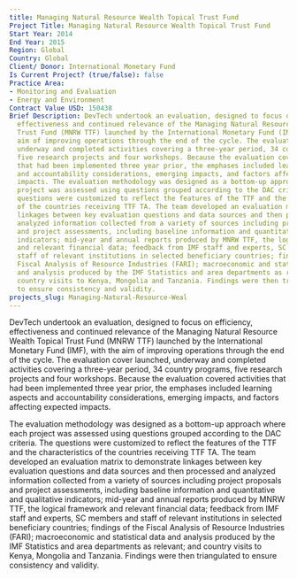```yaml
---
title: Managing Natural Resource Wealth Topical Trust Fund
Project Title: Managing Natural Resource Wealth Topical Trust Fund
Start Year: 2014
End Year: 2015
Region: Global
Country: Global
Client/ Donor: International Monetary Fund
Is Current Project? (true/false): false
Practice Area:
- Monitoring and Evaluation
- Energy and Environment
Contract Value USD: 150438
Brief Description: DevTech undertook an evaluation, designed to focus on efficiency,
  effectiveness and continued relevance of the Managing Natural Resource Wealth Topical
  Trust Fund (MNRW TTF) launched by the International Monetary Fund (IMF), with the
  aim of improving operations through the end of the cycle. The evaluation cover launched,
  underway and completed activities covering a three-year period, 34 country programs,
  five research projects and four workshops. Because the evaluation covered activities
  that had been implemented three year prior, the emphases included learning aspects
  and accountability considerations, emerging impacts, and factors affecting expected
  impacts. The evaluation methodology was designed as a bottom-up approach where each
  project was assessed using questions grouped according to the DAC criteria. The
  questions were customized to reflect the features of the TTF and the characteristics
  of the countries receiving TTF TA. The team developed an evaluation matrix to demonstrate
  linkages between key evaluation questions and data sources and then processed and
  analyzed information collected from a variety of sources including project proposals
  and project assessments, including baseline information and quantitative and qualitative
  indicators; mid-year and annual reports produced by MNRW TTF, the logical framework
  and relevant financial data; feedback from IMF staff and experts, SC members and
  staff of relevant institutions in selected beneficiary countries; findings of the
  Fiscal Analysis of Resource Industries (FARI); macroeconomic and statistical data
  and analysis produced by the IMF Statistics and area departments as relevant; and
  country visits to Kenya, Mongolia and Tanzania. Findings were then triangulated
  to ensure consistency and validity.
projects_slug: Managing-Natural-Resource-Weal
---
```


DevTech undertook an evaluation, designed to focus on efficiency, effectiveness and continued relevance of the Managing Natural Resource Wealth Topical Trust Fund (MNRW TTF) launched by the International Monetary Fund (IMF), with the aim of improving operations through the end of the cycle. The evaluation cover launched, underway and completed activities covering a three-year period, 34 country programs, five research projects and four workshops. Because the evaluation covered activities that had been implemented three year prior, the emphases included learning aspects and accountability considerations, emerging impacts, and factors affecting expected impacts.

The evaluation methodology was designed as a bottom-up approach where each project was assessed using questions grouped according to the DAC criteria. The questions were customized to reflect the features of the TTF and the characteristics of the countries receiving TTF TA. The team developed an evaluation matrix to demonstrate linkages between key evaluation questions and data sources and then processed and analyzed information collected from a variety of sources including project proposals and project assessments, including baseline information and quantitative and qualitative indicators; mid-year and annual reports produced by MNRW TTF, the logical framework and relevant financial data; feedback from IMF staff and experts, SC members and staff of relevant institutions in selected beneficiary countries; findings of the Fiscal Analysis of Resource Industries (FARI); macroeconomic and statistical data and analysis produced by the IMF Statistics and area departments as relevant; and country visits to Kenya, Mongolia and Tanzania. Findings were then triangulated to ensure consistency and validity.